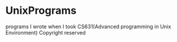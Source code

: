 # UnixPrograms
programs I wrote when I took CS631(Advanced programming in Unix Environment)
Copyright reserved
